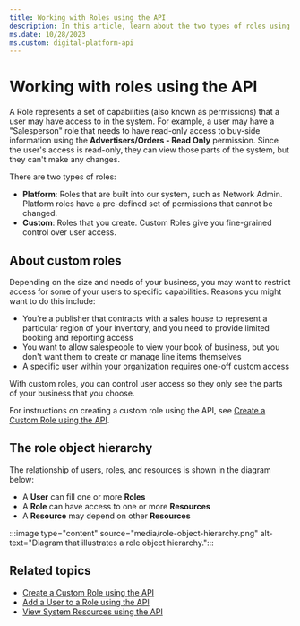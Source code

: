 ```yaml
---
title: Working with Roles using the API
description: In this article, learn about the two types of roles using the API.
ms.date: 10/28/2023
ms.custom: digital-platform-api
---
```


# Working with roles using the API

A Role represents a set of capabilities (also known as permissions) that a user may have access to in the system. For example, a user may have a "Salesperson" role that needs to have read-only access to buy-side information using the **Advertisers/Orders - Read Only** permission. Since the user's access is read-only, they can view those parts of the system, but they can't make any changes.

There are two types of roles:

- **Platform**: Roles that are built into our system, such as Network Admin. Platform roles have a pre-defined set of permissions that cannot be changed.
- **Custom**: Roles that you create. Custom Roles give you fine-grained control over user access.

## About custom roles

Depending on the size and needs of your business, you may want to restrict access for some of your users to specific capabilities. Reasons
you might want to do this include:

- You're a publisher that contracts with a sales house to represent a particular region of your inventory, and you need to provide limited booking and reporting access
- You want to allow salespeople to view your book of business, but you don't want them to create or manage line items themselves
- A specific user within your organization requires one-off custom access

With custom roles, you can control user access so they only see the parts of your business that you choose.

For instructions on creating a custom role using the API, see [Create a Custom Role using the API](create-a-custom-role-using-the-api.md).

## The role object hierarchy

The relationship of users, roles, and resources is shown in the diagram below:

- A **User** can fill one or more **Roles**
- A **Role** can have access to one or more **Resources**
- A **Resource** may depend on other **Resources**

:::image type="content" source="media/role-object-hierarchy.png" alt-text="Diagram that illustrates a role object hierarchy.":::

## Related topics

- [Create a Custom Role using the API](create-a-custom-role-using-the-api.md)
- [Add a User to a Role using the API](add-a-user-to-a-role-using-the-api.md)
- [View System Resources using the API](view-system-resources-using-the-api.md)
